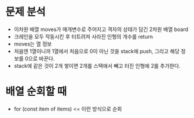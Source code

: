 # 문제 분석
- 이차원 배열 moves가 매개변수로 주어지고 격자의 상태가 담긴 2차원 배열 board
- 크레인을 모두 작동시킨 후 터트려져 사라진 인형의 개수를 return
- moves는 열 정보
- 처음엔 1열이니까 1열에서 처음으로 0이 아닌 것을 stack에 push, 그리고 해당 정보를 0으로 바꾼다.
- stack에 같은 것이 2개 쌓이면 2개를 스택에서 빼고 터진 인형에 2를 추가한다. 
    
# 배열 순회할 때 
- for (const item of items) <= 이런 방식으로 순회
